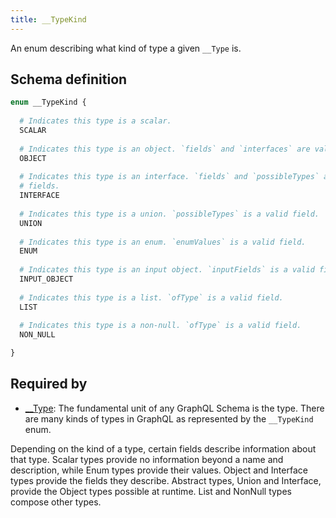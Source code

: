 ```yaml
---
title: __TypeKind
---
```


An enum describing what kind of type a given `__Type` is.

## Schema definition
```graphql
enum __TypeKind {
  
  # Indicates this type is a scalar.
  SCALAR
  
  # Indicates this type is an object. `fields` and `interfaces` are valid fields.
  OBJECT
  
  # Indicates this type is an interface. `fields` and `possibleTypes` are valid 
  # fields.
  INTERFACE
  
  # Indicates this type is a union. `possibleTypes` is a valid field.
  UNION
  
  # Indicates this type is an enum. `enumValues` is a valid field.
  ENUM
  
  # Indicates this type is an input object. `inputFields` is a valid field.
  INPUT_OBJECT
  
  # Indicates this type is a list. `ofType` is a valid field.
  LIST
  
  # Indicates this type is a non-null. `ofType` is a valid field.
  NON_NULL

}
```
## Required by
* [__Type](graphql/schema/__type.md): The fundamental unit of any GraphQL Schema is the type. There are many kinds of types in GraphQL as represented by the `__TypeKind` enum.

Depending on the kind of a type, certain fields describe information about that type. Scalar types provide no information beyond a name and description, while Enum types provide their values. Object and Interface types provide the fields they describe. Abstract types, Union and Interface, provide the Object types possible at runtime. List and NonNull types compose other types.
